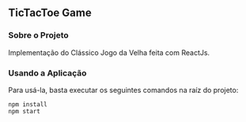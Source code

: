 ## TicTacToe Game
### Sobre o Projeto
Implementação do Clássico Jogo da Velha feita com ReactJs.
### Usando a Aplicação
Para usá-la, basta executar os seguintes comandos na raíz do projeto:
```
npm install
npm start
```
